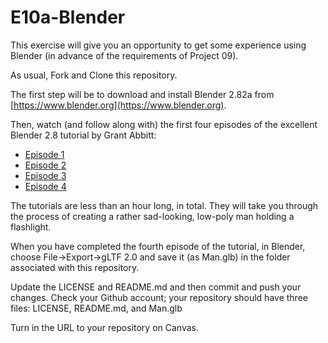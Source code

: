 # E10a-Blender
This exercise will give you an opportunity to get some experience using Blender (in advance of the requirements of Project 09).

As usual, Fork and Clone this repository.

The first step will be to download and install Blender 2.82a from [https://www.blender.org](https://www.blender.org).

Then, watch (and follow along with) the first four episodes of the excellent Blender 2.8 tutorial by Grant Abbitt:

 * [Episode 1](https://youtu.be/7MRonzqYJgw)
 * [Episode 2](https://youtu.be/L0AY61v6-M4)
 * [Episode 3](https://youtu.be/WFzIbz2FN28)
 * [Episode 4](https://youtu.be/OFmKedu8r88)

The tutorials are less than an hour long, in total. They will take you through the process of creating a rather sad-looking, low-poly man holding a flashlight.

When you have completed the fourth episode of the tutorial, in Blender, choose File->Export->gLTF 2.0 and save it (as Man.glb) in the folder associated with this repository.

Update the LICENSE and README.md and then commit and push your changes. Check your Github account; your repository should have three files: LICENSE, README.md, and Man.glb

Turn in the URL to your repository on Canvas.
